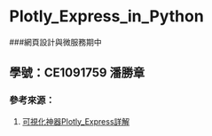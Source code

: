 # Plotly_Express_in_Python
###網頁設計與微服務期中
## 學號：CE1091759 潘勝章


### 參考來源：
1. [可視化神器Plotly_Express詳解](https://www.jianshu.com/p/41735ecd3f75)
